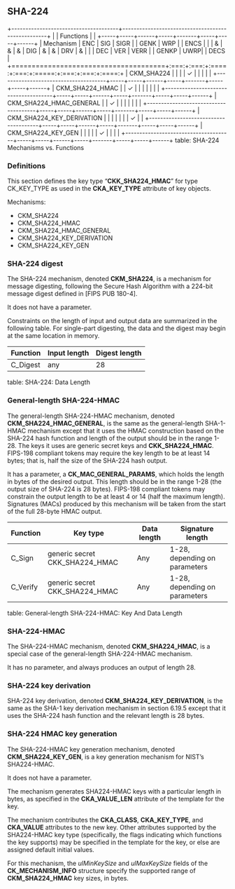 ## SHA-224

+--------------------------------------+---------------------------------------------------+
|                                      | Functions                                         |
|                                      +-----+-----+------+-----+-------+-----+-----+------+
| Mechanism                            | ENC | SIG | SIGR |     | GENK  | WRP |     | ENCS |
|                                      |  &  |  &  |  &   | DIG |   &   |  &  | DRV |  &   |
|                                      | DEC | VER | VERR |     | GENKP | UWRP|     | DECS |
+======================================+:===:+:===:+:====:+:===:+:=====:+:===:+:===:+:====:+
| CKM_SHA224                           |     |     |      |  ✓  |       |     |     |      |
+--------------------------------------+-----+-----+------+-----+-------+-----+-----+------+
| CKM_SHA224_HMAC                      |     |  ✓  |      |     |       |     |     |      |
+--------------------------------------+-----+-----+------+-----+-------+-----+-----+------+
| CKM_SHA224_HMAC_GENERAL              |     |  ✓  |      |     |       |     |     |      |
+--------------------------------------+-----+-----+------+-----+-------+-----+-----+------+
| CKM_SHA224_KEY_DERIVATION            |     |     |      |     |       |     |  ✓  |      |
+--------------------------------------+-----+-----+------+-----+-------+-----+-----+------+
| CKM_SHA224_KEY_GEN                   |     |     |      |     |   ✓   |     |     |      |
+--------------------------------------+-----+-----+------+-----+-------+-----+-----+------+
table: SHA-224 Mechanisms vs. Functions

### Definitions

This section defines the key type “**CKK_SHA224_HMAC**” for type CK_KEY_TYPE as
used in the **CKA_KEY_TYPE** attribute of key objects.

Mechanisms:

- CKM_SHA224
- CKM_SHA224_HMAC
- CKM_SHA224_HMAC_GENERAL
- CKM_SHA224_KEY_DERIVATION
- CKM_SHA224_KEY_GEN

### SHA-224 digest

The SHA-224 mechanism, denoted **CKM_SHA224**, is a mechanism for message
digesting, following the Secure Hash Algorithm with a 224-bit message digest
defined in [FIPS PUB 180-4].

It does not have a parameter.

Constraints on the length of input and output data are summarized in the
following table. For single-part digesting, the data and the digest may begin at
the same location in memory.

| Function | Input length | Digest length |
|----------|--------------|---------------|
| C_Digest | any          | 28            |
table: SHA-224: Data Length

### General-length SHA-224-HMAC

The general-length SHA-224-HMAC mechanism, denoted **CKM_SHA224_HMAC_GENERAL**,
is the same as the general-length SHA-1-HMAC mechanism except that it uses the
HMAC construction based on the SHA-224 hash function and length of the output
should be in the range 1-28. The keys it uses are generic secret keys and
**CKK_SHA224_HMAC**. FIPS-198 compliant tokens may require the key length to be
at least 14 bytes; that is, half the size of the SHA-224 hash output.

It has a parameter, a **CK_MAC_GENERAL_PARAMS**, which holds the length in bytes
of the desired output. This length should be in the range 1-28 (the output size
of SHA-224 is 28 bytes). FIPS-198 compliant tokens may constrain the output
length to be at least 4 or 14 (half the maximum length). Signatures (MACs)
produced by this mechanism will be taken from the start of the full 28-byte HMAC
output.

| Function | Key type       | Data length | Signature length              |
|----------|----------------|-------------|-------------------------------|
| C_Sign   | generic secret CKK_SHA224_HMAC | Any | 1-28, depending on parameters |
| C_Verify | generic secret CKK_SHA224_HMAC | Any | 1-28, depending on parameters |
table: General-length SHA-224-HMAC: Key And Data Length

### SHA-224-HMAC

The SHA-224-HMAC mechanism, denoted **CKM_SHA224_HMAC**, is a special case of
the general-length SHA-224-HMAC mechanism.

It has no parameter, and always produces an output of length 28.

### SHA-224 key derivation

SHA-224 key derivation, denoted **CKM_SHA224_KEY_DERIVATION**, is the same as
the SHA-1 key derivation mechanism in section 6.19.5 except that it uses the
SHA-224 hash function and the relevant length is 28 bytes. 

### SHA-224 HMAC key generation

The SHA-224-HMAC key generation mechanism, denoted **CKM_SHA224_KEY_GEN**, is a
key generation mechanism for NIST’s SHA224-HMAC.

It does not have a parameter.

The mechanism generates SHA224-HMAC keys with a particular length in bytes, as
specified in the **CKA_VALUE_LEN** attribute of the template for the key.

The mechanism contributes the **CKA_CLASS**, **CKA_KEY_TYPE**, and **CKA_VALUE**
attributes to the new key. Other attributes supported by the SHA224-HMAC key
type (specifically, the flags indicating which functions the key supports) may
be specified in the template for the key, or else are assigned default initial
values.

For this mechanism, the _ulMinKeySize_ and _ulMaxKeySize_ fields of the
**CK_MECHANISM_INFO** structure specify the supported range of
**CKM_SHA224_HMAC** key sizes, in bytes.
